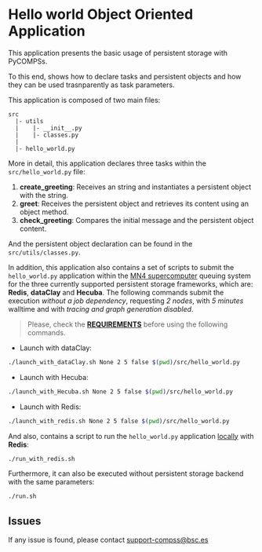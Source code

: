 # Hello world Object Oriented Application

This application presents the basic usage of persistent storage with PyCOMPSs.

To this end, shows how to declare tasks and persistent objects and how
they can be used trasnparently as task parameters.

This application is composed of two main files:

```
src
  |- utils
  |    |- __init__.py
  |    |- classes.py
  |
  |- hello_world.py
```

More in detail, this application declares three tasks within the
```src/hello_world.py``` file:

1. **create_greeting**: Receives an string and instantiates a persistent object
with the string.
2. **greet**: Receives the persistent object and retrieves its content using an
object method.
3. **check_greeting**: Compares the initial message and the persistent object
content.

And the persistent object declaration can be found in the ```src/utils/classes.py```.

In addition, this application also contains a set of scripts to submit the
```hello_world.py``` application within the <ins>MN4 supercomputer</ins>
queuing system for the three currently supported persistent storage frameworks,
which are: **Redis**, **dataClay** and **Hecuba**.
The following commands submit the execution *without a job dependency*,
requesting *2 nodes*, with *5 minutes* walltime and with *tracing and graph
generation disabled*.

> Please, check the **[REQUIREMENTS](../README.md)** before using the following commands.

* Launch with dataClay:
```bash
./launch_with_dataClay.sh None 2 5 false $(pwd)/src/hello_world.py
```

* Launch with Hecuba:
```bash
./launch_with_Hecuba.sh None 2 5 false $(pwd)/src/hello_world.py
```
* Launch with Redis:
```bash
./launch_with_redis.sh None 2 5 false $(pwd)/src/hello_world.py
```

And also, contains a script to run the ```hello_world.py``` application
<ins>locally</ins> with **Redis**:

```bash
./run_with_redis.sh
```

Furthermore, it can also be executed without persistent storage backend with
the same parameters:
```bash
./run.sh
```

## Issues

If any issue is found, please contact <support-compss@bsc.es>
